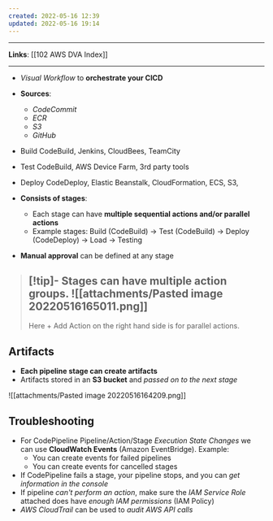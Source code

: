 ```yaml
---
created: 2022-05-16 12:39
updated: 2022-05-16 19:14
---
```

---
**Links**: [[102 AWS DVA Index]]

---
- *Visual Workflow* to **orchestrate your CICD**
- **Sources**:
	- *CodeCommit* 
	- *ECR* 
	- *S3*
	- *GitHub*

- Build CodeBuild, Jenkins, CloudBees, TeamCity
- Test CodeBuild, AWS Device Farm, 3rd party tools
- Deploy CodeDeploy, Elastic Beanstalk, CloudFormation, ECS, S3,

- **Consists of stages**:
	- Each stage can have **multiple sequential actions and/or parallel actions**
	- Example stages: Build (CodeBuild)  → Test (CodeBuild) → Deploy (CodeDeploy) → Load → Testing
- **Manual approval** can be defined at any stage

> [!tip]- Stages can have **multiple action groups**.
> ![[attachments/Pasted image 20220516165011.png]]
> ---
> Here + Add Action on the right hand side is for parallel actions.

## Artifacts
- **Each pipeline stage can create artifacts**
- Artifacts stored in an **S3 bucket** and *passed on to the next stage*

![[attachments/Pasted image 20220516164209.png]]

## Troubleshooting
- For CodePipeline Pipeline/Action/Stage *Execution State Changes* we can use **CloudWatch Events** (Amazon EventBridge). Example:
	- You can create events for failed pipelines
	- You can create events for cancelled stages
- If CodePipeline fails a stage, your pipeline stops, and you can *get information in the console*
- If pipeline *can't perform an action*, make sure the *IAM Service Role* attached does have *enough lAM permissions* (IAM Policy)
- *AWS CloudTrail* can be used to *audit AWS API calls*